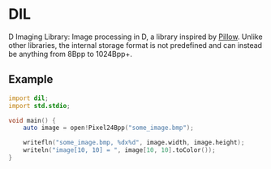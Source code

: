 # DIL

D Imaging Library: Image processing in D, a library inspired by
[Pillow](https://python-pillow.github.io/). Unlike other libraries, the internal storage
format is not predefined and can instead be anything from 8Bpp to 1024Bpp+.

## Example

``` D
import dil;
import std.stdio;

void main() {
    auto image = open!Pixel24Bpp("some_image.bmp");

    writefln("some_image.bmp, %dx%d", image.width, image.height);
    writeln("image[10, 10] = ", image[10, 10].toColor());
}
```
